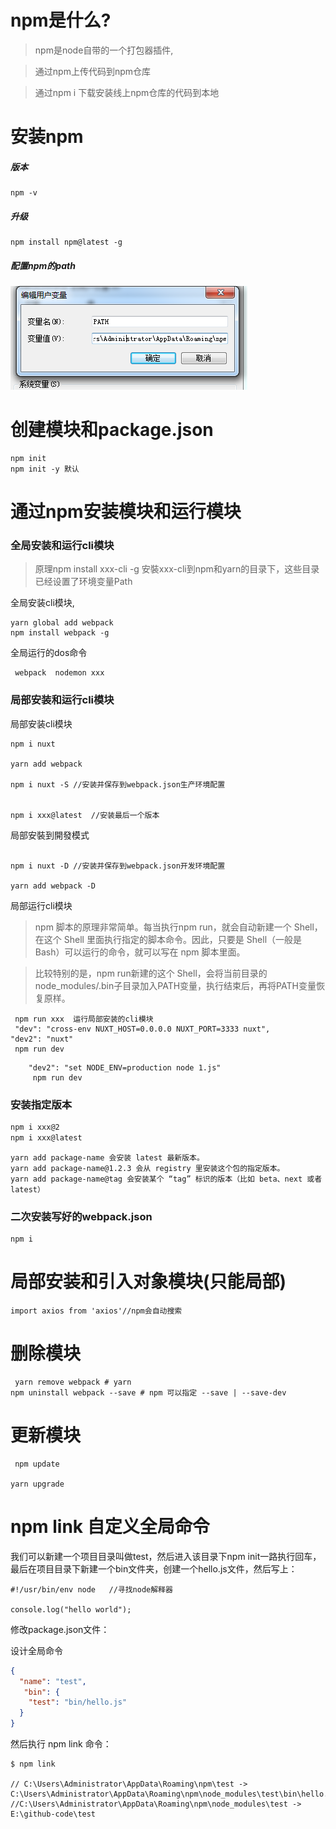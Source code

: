 

# npm是什么?

>npm是node自带的一个打包器插件,

>通过npm上传代码到npm仓库 

>通过npm i 下载安装线上npm仓库的代码到本地


# 安装npm


##### 版本

    npm -v

##### 升级

    npm install npm@latest -g


##### 配置npm的path
![1](./2.png)


# 创建模块和package.json

    npm init
    npm init -y 默认



# 通过npm安装模块和运行模块

###  全局安装和运行cli模块
> 原理npm install xxx-cli -g 安裝xxx-cli到npm和yarn的目录下，这些目录已经设置了环境变量Path

全局安装cli模块,

```
yarn global add webpack 
npm install webpack -g 
```
全局运行的dos命令

```
 webpack  nodemon xxx
```



### 局部安装和运行cli模块


局部安装cli模块
```
npm i nuxt

yarn add webpack 

npm i nuxt -S //安装并保存到webpack.json生产环境配置


npm i xxx@latest  //安装最后一个版本

```
局部安裝到開發模式

```

npm i nuxt -D //安装并保存到webpack.json开发环境配置

yarn add webpack -D
```

局部运行cli模块



>npm 脚本的原理非常简单。每当执行npm run，就会自动新建一个 Shell，在这个 Shell 里面执行指定的脚本命令。因此，只要是 Shell（一般是 Bash）可以运行的命令，就可以写在 npm 脚本里面。

>比较特别的是，npm run新建的这个 Shell，会将当前目录的node_modules/.bin子目录加入PATH变量，执行结束后，再将PATH变量恢复原样。

```
 npm run xxx  运行局部安装的cli模块
 "dev": "cross-env NUXT_HOST=0.0.0.0 NUXT_PORT=3333 nuxt",
"dev2": "nuxt"
 npm run dev

```

 
```
    "dev2": "set NODE_ENV=production node 1.js"  
     npm run dev
```

### 安装指定版本
```html
npm i xxx@2
npm i xxx@latest
```
```
yarn add package-name 会安装 latest 最新版本。
yarn add package-name@1.2.3 会从 registry 里安装这个包的指定版本。
yarn add package-name@tag 会安装某个 “tag” 标识的版本（比如 beta、next 或者 latest）

```


### 二次安装写好的webpack.json
```
npm i
```


# 局部安装和引入对象模块(只能局部)
```
import axios from 'axios'//npm会自动搜索

```


# 删除模块

```
 yarn remove webpack # yarn
npm uninstall webpack --save # npm 可以指定 --save | --save-dev
```

# 更新模块
```
 npm update

yarn upgrade
```


# npm link 自定义全局命令 

我们可以新建一个项目目录叫做test，然后进入该目录下npm init一路执行回车，最后在项目目录下新建一个bin文件夹，创建一个hello.js文件，然后写上：
```
#!/usr/bin/env node   //寻找node解释器

console.log("hello world");
```

修改package.json文件：

设计全局命令

```json
{
  "name": "test",
   "bin": {
    "test": "bin/hello.js"
  }
}

```
然后执行 npm link 命令：

```
$ npm link

// C:\Users\Administrator\AppData\Roaming\npm\test -> C:\Users\Administrator\AppData\Roaming\npm\node_modules\test\bin\hello.js
//C:\Users\Administrator\AppData\Roaming\npm\node_modules\test -> E:\github-code\test
```


